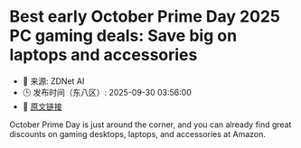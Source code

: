 # Best early October Prime Day 2025 PC gaming deals: Save big on laptops and accessories
- 📅 来源: ZDNet AI
- 🕒 发布时间（东八区）: 2025-09-30 03:56:00
- 🔗 [原文链接](https://www.zdnet.com/article/best-early-amazon-prime-day-pc-gaming-deals/)

October Prime Day is just around the corner, and you can already find great discounts on gaming desktops, laptops, and accessories at Amazon.